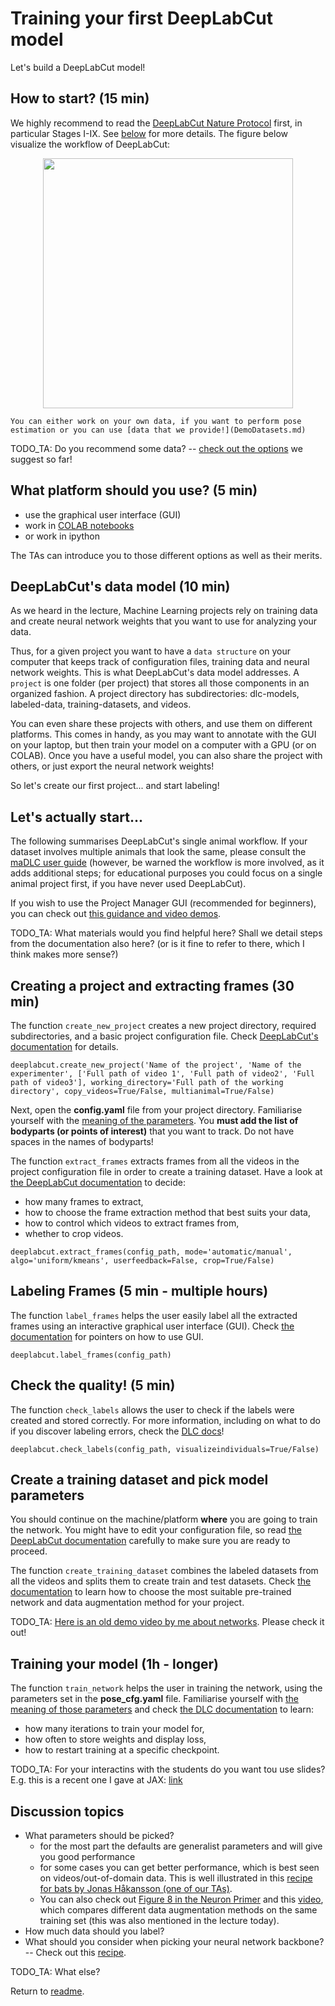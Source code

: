 # Training your first DeepLabCut model

Let's build a DeepLabCut model!

## How to start? (15 min)

We highly recommend to read the [DeepLabCut Nature Protocol](https://rdcu.be/bHpHN) first, in particular Stages I-IX. See [below](#From-project-creation-to-training-your-model) for more details. The figure below visualize the workflow of DeepLabCut:

 <p align="center">
<img src="https://static1.squarespace.com/static/57f6d51c9f74566f55ecf271/t/5cca272524a69435c3251c40/1556752170424/flowfig.jpg?format=1000w" height="400">

```{note}
You can either work on your own data, if you want to perform pose estimation or you can use [data that we provide!](DemoDatasets.md)
```

TODO_TA: Do you recommend some data? -- [check out the options](DemoDatasets.md) we suggest so far!

## What platform should you use? (5 min)

- use the graphical user interface (GUI)
- work in [COLAB notebooks](https://github.com/DeepLabCut/DeepLabCut/tree/master/examples#demo-jupyter--colaboratory-notebooks)
- or work in ipython

The TAs can introduce you to those different options as well as their merits.

## DeepLabCut's data model (10 min)

As we heard in the lecture, Machine Learning projects rely on training data and create neural network weights that you want to use for analyzing your data.

Thus, for a given project you want to have a `data structure` on your computer that keeps track of configuration files, training data and neural network weights. This is what DeepLabCut's data model addresses. A `project` is one folder (per project) that stores all those components in an organized fashion. A project directory has subdirectories: dlc-models, labeled-data, training-datasets, and videos.

You can even share these projects with others, and use them on different platforms. This comes in handy, as you may want to annotate with the GUI on your laptop, but then train your model on a computer with a GPU (or on COLAB). Once you have a useful model, you can also share the project with others, or just export the neural network weights!

So let's create our first project... and start labeling!

## Let's actually start...

The following summarises DeepLabCut's single animal workflow. If your dataset involves multiple animals that look the same, please consult the <a href="https://deeplabcut.github.io/DeepLabCut/docs/maDLC_UserGuide.html#multi-animal-userguide" target="_blank">maDLC user guide</a> (however, be warned the workflow is more involved, as it adds additional steps; for educational purposes you could focus on a single animal project first, if you have never used DeepLabCut).

If you wish to use the Project Manager GUI (recommended for beginners), you can check out <a href="https://deeplabcut.github.io/DeepLabCut/docs/PROJECT_GUI.html" target="_blank">this guidance and video demos</a>.

TODO_TA: What materials would you find helpful here? Shall we detail steps from the documentation also here? (or is it fine to refer to there, which I think makes more sense?)

## Creating a project and extracting frames (30 min)

The function `create_new_project` creates a new project directory, required subdirectories, and a basic project configuration file. Check <a href="https://deeplabcut.github.io/DeepLabCut/docs/standardDeepLabCut_UserGuide.html#a-create-a-new-project" target="_blank">DeepLabCut's documentation</a> for details.

```
deeplabcut.create_new_project('Name of the project', 'Name of the experimenter', ['Full path of video 1', 'Full path of video2', 'Full path of video3'], working_directory='Full path of the working directory', copy_videos=True/False, multianimal=True/False)
```

Next, open the **config.yaml** file from your project directory. Familiarise yourself with the <a href="https://static1.squarespace.com/static/57f6d51c9f74566f55ecf271/t/5c40f4124d7a9c0b2ce651c1/1547760716298/Box1-01.png?format=1000w" target="_blank">meaning of the parameters</a>. You **must add the list of bodyparts (or points of interest)** that you want to track. Do not have spaces in the names of bodyparts!

The function `extract_frames` extracts frames from all the videos in the project configuration file in order to create a training dataset. Have a look at <a href="https://deeplabcut.github.io/DeepLabCut/docs/standardDeepLabCut_UserGuide.html#c-data-selection-extract-frames" target="_blank">the DeepLabCut documentation</a> to decide:
- how many frames to extract,
- how to choose the frame extraction method that best suits your data,
- how to control which videos to extract frames from,
- whether to crop videos.

``deeplabcut.extract_frames(config_path, mode='automatic/manual', algo='uniform/kmeans', userfeedback=False, crop=True/False)``

## Labeling Frames (5 min - multiple hours)
The function `label_frames` helps the user easily label all the extracted frames using an interactive graphical user interface (GUI). Check <a href="https://deeplabcut.github.io/DeepLabCut/docs/standardDeepLabCut_UserGuide.html#d-label-frames" target="_blank">the documentation</a> for pointers on how to use GUI.

``deeplabcut.label_frames(config_path)``

## Check the quality! (5 min)
The function `check_labels` allows the user to check if the labels were created and stored correctly. For more information, including on what to do if you discover labeling errors, check the <a href="https://deeplabcut.github.io/DeepLabCut/docs/standardDeepLabCut_UserGuide.html#e-check-annotated-frames" target="_blank">DLC docs</a>!

``deeplabcut.check_labels(config_path, visualizeindividuals=True/False)``

## Create a training dataset and pick model parameters
You should continue on the machine/platform **where** you are going to train the network. You might have to edit your configuration file, so read <a href="https://deeplabcut.github.io/DeepLabCut/docs/standardDeepLabCut_UserGuide.html#f-create-training-dataset-s" target="_blank">the DeepLabCut documentation</a> carefully to make sure you are ready to proceed.

The function `create_training_dataset` combines the labeled datasets from all the videos and splits them to create train and test datasets. Check <a href="https://deeplabcut.github.io/DeepLabCut/docs/standardDeepLabCut_UserGuide.html#f-create-training-dataset-s" target="_blank">the documentation</a> to learn how to choose the most suitable pre-trained network and data augmentation method for your project.

TODO_TA: [Here is an old demo video by me about networks](https://www.youtube.com/watch?v=ILsuC4icBU0&t=760s). Please check it out!

## Training your model (1h - longer)
The function `train_network` helps the user in training the network, using the parameters set in the **pose_cfg.yaml** file. Familiarise yourself with <a href="https://images.squarespace-cdn.com/content/v1/57f6d51c9f74566f55ecf271/1570325287859-NHCTKWOFWPVWLH8B79PS/ke17ZwdGBToddI8pDm48kApwhYXjNb7J-ZG10ZuuPUJ7gQa3H78H3Y0txjaiv_0fDoOvxcdMmMKkDsyUqMSsMWxHk725yiiHCCLfrh8O1z4YTzHvnKhyp6Da-NYroOW3ZGjoBKy3azqku80C789l0uRNgJXBmK_J7vOfsoUyYccR03UZyExumRKzyR7hPRvjPGikK2uEIM-3GOD5thTJoQ/Box2-01.png?format=1000w" target="_blank">the meaning of those parameters</a> and check <a href="https://deeplabcut.github.io/DeepLabCut/docs/standardDeepLabCut_UserGuide.html#g-train-the-network" target="_blank">the DLC documentation</a> to learn:
- how many iterations to train your model for,
- how often to store weights and display loss,
- how to restart training at a specific checkpoint.

TODO_TA: For your interactins with the students do you want tou use slides? E.g. this is a recent one I gave at JAX: <a href="https://github.com/DeepLabCut/DeepLabCut-Workshop-Materials/blob/master/JAX-TutorialOct2022.pdf?highlight=tutorial" target="_blank">link</a>

## Discussion topics

- What parameters should be picked?
    - for the most part the defaults are generalist parameters and will give you good performance
    - for some cases you can get better performance, which is best seen on videos/out-of-domain data. This is well illustrated in this [recipe for bats by Jonas Håkansson (one of our TAs)](https://deeplabcut.github.io/DeepLabCut/docs/recipes/flip_and_rotate.html).
    - You can also check out [Figure 8 in the Neuron Primer](https://www.cell.com/neuron/fulltext/S0896-6273(20)30717-0) and this [video](https://www.cell.com/cms/10.1016/j.neuron.2020.09.017/attachment/46e265f6-9ff2-4f64-9116-b8cc9c958fc4/mmc1), which compares different data augmentation methods on the same training set (this was also mentioned in the lecture today).
- How much data should you label?
- What should you consider when picking your neural network backbone?
-- Check out this [recipe](https://deeplabcut.github.io/DeepLabCut/docs/recipes/nn.html).

TODO_TA: What else?


Return to [readme](../README.md).
